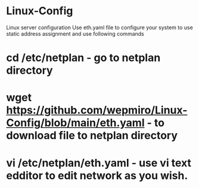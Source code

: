 # Linux-Config
Linux server configuration
Use eth.yaml file to configure your system to use static address assignment and use following commands
# cd /etc/netplan    - go to netplan directory
# wget https://github.com/wepmiro/Linux-Config/blob/main/eth.yaml   - to download file to netplan directory
# vi /etc/netplan/eth.yaml   - use vi text edditor to edit network as you wish.
